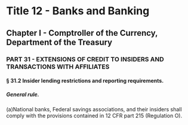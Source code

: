 
# Title 12 - Banks and Banking
## Chapter I - Comptroller of the Currency, Department of the Treasury
### PART 31 - EXTENSIONS OF CREDIT TO INSIDERS AND TRANSACTIONS WITH AFFILIATES
#### § 31.2 Insider lending restrictions and reporting requirements.
##### General rule.

(a)National banks, Federal savings associations, and their insiders shall comply with the provisions contained in 12 CFR part 215 (Regulation O).
